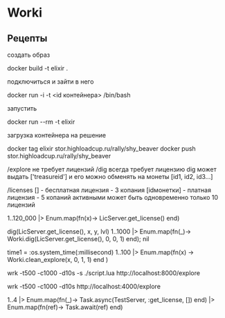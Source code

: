 # Worki

## Рецепты

создать образ

 docker build -t elixir .

подключиться и зайти в него

 docker run -i -t <id контейнера> /bin/bash

запустить

 docker run --rm -t elixir

загрузка контейнера на решение

 docker tag elixir stor.highloadcup.ru/rally/shy_beaver
 docker push stor.highloadcup.ru/rally/shy_beaver

/explore не требует лицензий
/dig всегда требует лицензию
 dig может выдать ['treasureid']
 и его можно обменять на монеты [id1, id2, id3...]

/licenses 
 [] - бесплатная лицензия - 3 копания
 [idмонетки] - платная лицензия - 5 копаний
 активными может быть одновременно только 10 лицензий


1..120_000 |> Enum.map(fn(x)-> LicServer.get_license() end)

dig(LicServer.get_license(), x, y, lvl)
1..1000 |> Enum.map(fn(_)-> Worki.dig(LicServer.get_license(), 0, 0, 1) end); nil

time1 = :os.system_time(:millisecond)
1..100 |> Enum.map(fn(x) -> Worki.clean_explore(x, 0, 1, 1) end )

wrk -t500 -c1000 -d10s -s ./script.lua http://localhost:8000/explore

wrk -t500 -c1000 -d10s  http://localhost:4000/explore

1..4 |> Enum.map(fn(_)-> Task.async(TestServer, :get_license, []) end) |> Enum.map(fn(ref)-> Task.await(ref) end)

